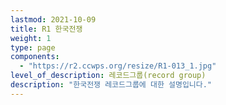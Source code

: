 ```yaml
---
lastmod: 2021-10-09
title: R1 한국전쟁
weight: 1
type: page
components: 
  - "https://r2.ccwps.org/resize/R1-013_1.jpg"
level_of_description: 레코드그룹(record group)
description: "한국전쟁 레코드그룹에 대한 설명입니다."  
---
```

